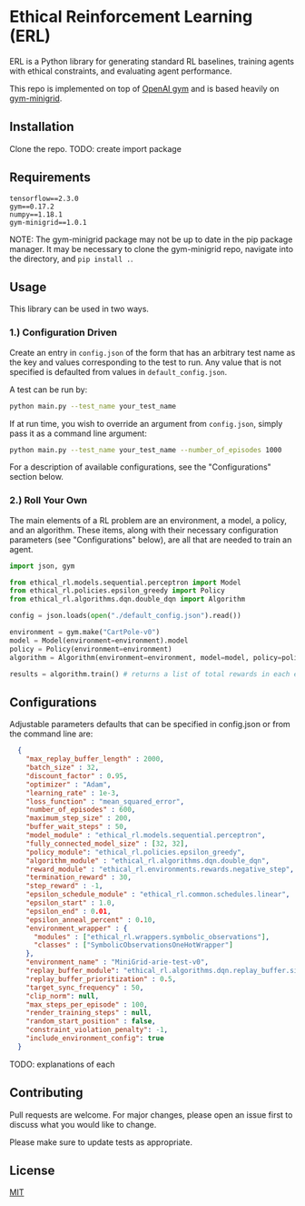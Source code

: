 # Ethical Reinforcement Learning (ERL)

ERL is a Python library for generating standard RL baselines, training agents with ethical constraints, and evaluating agent performance.  

This repo is implemented on top of [OpenAI gym](https://github.com/openai/gym) and is based heavily on [gym-minigrid](https://github.com/maximecb/gym-minigrid).

## Installation

Clone the repo.  TODO: create import package

## Requirements

```
tensorflow==2.3.0
gym==0.17.2
numpy==1.18.1
gym-minigrid==1.0.1
```

NOTE: The gym-minigrid package may not be up to date in the pip package manager.  It may be necessary to clone the gym-minigrid repo, navigate into the directory, and ```pip install .```.

## Usage

This library can be used in two ways.

### 1.) Configuration Driven

Create an entry in ```config.json``` of the form that has an arbitrary test name as the key and values corresponding to the test to run.  Any value that is not specified is defaulted from values in ```default_config.json```.

A test can be run by:
```bash
python main.py --test_name your_test_name
```

If at run time, you wish to override an argument from ```config.json```, simply pass it as a command line argument:

```bash
python main.py --test_name your_test_name --number_of_episodes 1000
```

For a description of available configurations, see the "Configurations" section below.

### 2.) Roll Your Own

The main elements of a RL problem are an environment, a model, a policy, and an algorithm.  These items, along with their necessary configuration parameters (see "Configurations" below), are all that are needed to train an agent.


```python
import json, gym

from ethical_rl.models.sequential.perceptron import Model
from ethical_rl.policies.epsilon_greedy import Policy
from ethical_rl.algorithms.dqn.double_dqn import Algorithm

config = json.loads(open("./default_config.json").read())

environment = gym.make("CartPole-v0")
model = Model(environment=environment).model
policy = Policy(environment=environment)
algorithm = Algorithm(environment=environment, model=model, policy=policy, **config)

results = algorithm.train() # returns a list of total rewards in each episode
```

## Configurations

Adjustable parameters defaults that can be specified in config.json or from the command line are:

```json
  {
    "max_replay_buffer_length" : 2000,
    "batch_size" : 32,
    "discount_factor" : 0.95,
    "optimizer" : "Adam",
    "learning_rate" : 1e-3,
    "loss_function" : "mean_squared_error",
    "number_of_episodes" : 600,
    "maximum_step_size" : 200,
    "buffer_wait_steps" : 50,
    "model_module" : "ethical_rl.models.sequential.perceptron",
    "fully_connected_model_size" : [32, 32],
    "policy_module": "ethical_rl.policies.epsilon_greedy",
    "algorithm_module" : "ethical_rl.algorithms.dqn.double_dqn",
    "reward_module" : "ethical_rl.environments.rewards.negative_step",
    "termination_reward" : 30,
    "step_reward" : -1,
    "epsilon_schedule_module" : "ethical_rl.common.schedules.linear",
    "epsilon_start" : 1.0,
    "epsilon_end" : 0.01,
    "epsilon_anneal_percent" : 0.10,
    "environment_wrapper" : {
      "modules" : ["ethical_rl.wrappers.symbolic_observations"], 
      "classes" : ["SymbolicObservationsOneHotWrapper"]
    },
    "environment_name" : "MiniGrid-arie-test-v0",
    "replay_buffer_module": "ethical_rl.algorithms.dqn.replay_buffer.simple",
    "replay_buffer_prioritization" : 0.5,
    "target_sync_frequency" : 50,
    "clip_norm": null,
    "max_steps_per_episode" : 100,
    "render_training_steps" : null,
    "random_start_position" : false,
    "constraint_violation_penalty": -1,
    "include_environment_config": true
  }
```

TODO: explanations of each

## Contributing
Pull requests are welcome. For major changes, please open an issue first to discuss what you would like to change.

Please make sure to update tests as appropriate.

## License
[MIT](https://choosealicense.com/licenses/mit/)